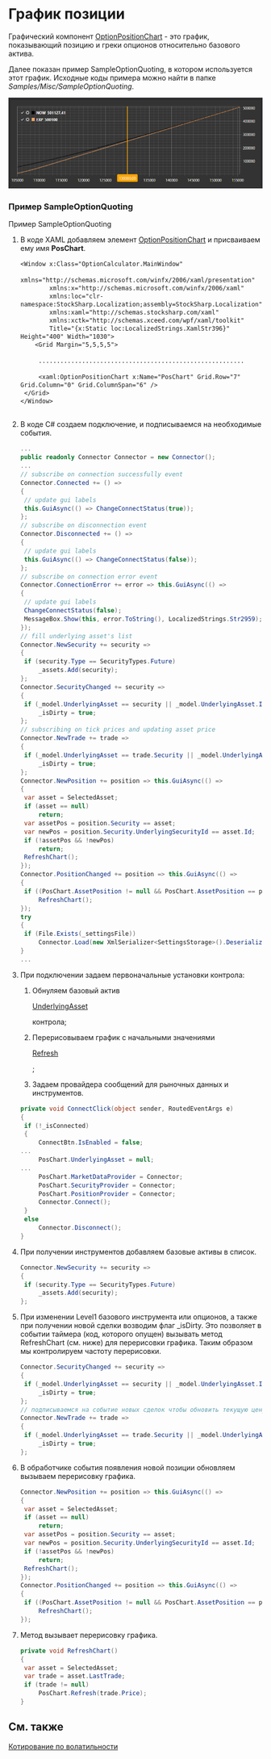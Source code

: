 # График позиции

Графический компонент [OptionPositionChart](xref:StockSharp.Xaml.Charting.OptionPositionChart) \- это график, показывающий позицию и греки опционов относительно базового актива. 

Далее показан пример SampleOptionQuoting, в котором используется этот график. Исходные коды примера можно найти в папке *Samples\/Misc\/SampleOptionQuoting*. 

![option volsmile](../images/option_volsmile.png)

### Пример SampleOptionQuoting

Пример SampleOptionQuoting

1. В коде XAML добавляем элемент [OptionPositionChart](xref:StockSharp.Xaml.Charting.OptionPositionChart) и присваиваем ему имя **PosChart**.

   ```xaml
   <Window x:Class="OptionCalculator.MainWindow"
           xmlns="http://schemas.microsoft.com/winfx/2006/xaml/presentation"
           xmlns:x="http://schemas.microsoft.com/winfx/2006/xaml"
           xmlns:loc="clr-namespace:StockSharp.Localization;assembly=StockSharp.Localization"
           xmlns:xaml="http://schemas.stocksharp.com/xaml"
           xmlns:xctk="http://schemas.xceed.com/wpf/xaml/toolkit"
           Title="{x:Static loc:LocalizedStrings.XamlStr396}" Height="400" Width="1030">
       <Grid Margin="5,5,5,5">
       
   	    .........................................................
   	    
   	    <xaml:OptionPositionChart x:Name="PosChart" Grid.Row="7" Grid.Column="0" Grid.ColumnSpan="6" />
   	</Grid>
   </Window>
   				
   ```
2. В коде C\# создаем подключение, и подписываемся на необходимые события.

   ```cs
   ...                 
   public readonly Connector Connector = new Connector();
   ...                 
   // subscribe on connection successfully event
   Connector.Connected += () =>
   {
   	// update gui labels
   	this.GuiAsync(() => ChangeConnectStatus(true));
   };
   // subscribe on disconnection event
   Connector.Disconnected += () =>
   {
   	// update gui labels
   	this.GuiAsync(() => ChangeConnectStatus(false));
   };
   // subscribe on connection error event
   Connector.ConnectionError += error => this.GuiAsync(() =>
   {
   	// update gui labels
   	ChangeConnectStatus(false);
   	MessageBox.Show(this, error.ToString(), LocalizedStrings.Str2959);
   });
   // fill underlying asset's list
   Connector.NewSecurity += security =>
   {
   	if (security.Type == SecurityTypes.Future)
   		_assets.Add(security);
   };
   Connector.SecurityChanged += security =>
   {
   	if (_model.UnderlyingAsset == security || _model.UnderlyingAsset.Id == security.UnderlyingSecurityId)
   		_isDirty = true;
   };
   // subscribing on tick prices and updating asset price
   Connector.NewTrade += trade =>
   {
   	if (_model.UnderlyingAsset == trade.Security || _model.UnderlyingAsset.Id == trade.Security.UnderlyingSecurityId)
   		_isDirty = true;
   };
   Connector.NewPosition += position => this.GuiAsync(() =>
   {
   	var asset = SelectedAsset;
   	if (asset == null)
   		return;
   	var assetPos = position.Security == asset;
   	var newPos = position.Security.UnderlyingSecurityId == asset.Id;
   	if (!assetPos && !newPos)
   		return;
   	RefreshChart();
   });
   Connector.PositionChanged += position => this.GuiAsync(() =>
   {
   	if ((PosChart.AssetPosition != null && PosChart.AssetPosition == position) || PosChart.Positions.Cache.Contains(position))
   		RefreshChart();
   });
   try
   {
   	if (File.Exists(_settingsFile))
   		Connector.Load(new XmlSerializer<SettingsStorage>().Deserialize(_settingsFile));
   }
   ...
   ```
3. При подключении задаем первоначальные установки контрола:
   1. Обнуляем базовый актив 

      [UnderlyingAsset](xref:StockSharp.Xaml.Charting.OptionPositionChart.UnderlyingAsset)

       контрола; 
   2. Перерисовываем график с начальными значениями 

      [Refresh](xref:StockSharp.Xaml.Charting.OptionPositionChart.Refresh)

      ; 
   3. Задаем провайдера сообщений для рыночных данных и инструментов.
   ```cs
   private void ConnectClick(object sender, RoutedEventArgs e)
   {
   	if (!_isConnected)
   	{
   		ConnectBtn.IsEnabled = false;
   ...
   		PosChart.UnderlyingAsset = null;
   ...
   		PosChart.MarketDataProvider = Connector;
   		PosChart.SecurityProvider = Connector;
   		PosChart.PositionProvider = Connector;
   		Connector.Connect();
   	}
   	else
   		Connector.Disconnect();
   }
   ```
4. При получении инструментов добавляем базовые активы в список.

   ```cs
   Connector.NewSecurity += security =>
   {
   	if (security.Type == SecurityTypes.Future)
   		_assets.Add(security);
   };
   ```
5. При изменении Level1 базового инструмента или опционов, а также при получении новой сделки возводим флаг \_isDirty. Это позволяет в событии таймера (код, которого опущен) вызывать метод RefreshChart (см. ниже) для перерисовки графика. Таким образом мы контролируем частоту перерисовки.

   ```cs
   Connector.SecurityChanged += security =>
   {
   	if (_model.UnderlyingAsset == security || _model.UnderlyingAsset.Id == security.UnderlyingSecurityId)
   		_isDirty = true;
   };
   // подписываемся на событие новых сделок чтобы обновить текущую цену фьючерса
   Connector.NewTrade += trade =>
   {
   	if (_model.UnderlyingAsset == trade.Security || _model.UnderlyingAsset.Id == trade.Security.UnderlyingSecurityId)
   		_isDirty = true;
   };
   ```
6. В обработчике события появления новой позиции обновляем вызываем перерисовку графика.

   ```cs
   Connector.NewPosition += position => this.GuiAsync(() =>
   {
   	var asset = SelectedAsset;
   	if (asset == null)
   		return;
   	var assetPos = position.Security == asset;
   	var newPos = position.Security.UnderlyingSecurityId == asset.Id;
   	if (!assetPos && !newPos)
   		return;
   	RefreshChart();
   });
   Connector.PositionChanged += position => this.GuiAsync(() =>
   {
   	if ((PosChart.AssetPosition != null && PosChart.AssetPosition == position) || PosChart.Positions.Cache.Contains(position))
   		RefreshChart();
   });
   ```
7. Метод вызывает перерисовку графика.

   ```cs
   private void RefreshChart()
   {
   	var asset = SelectedAsset;
   	var trade = asset.LastTrade;
   	if (trade != null)
   		PosChart.Refresh(trade.Price);
   }
   ```

## См. также

[Котирование по волатильности](OptionsQuoting.md)
